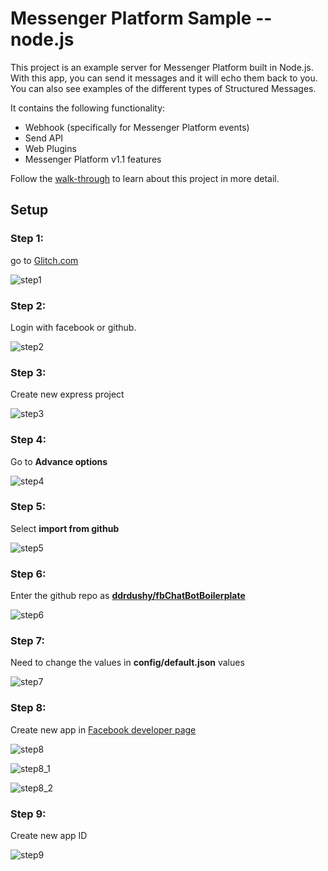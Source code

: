 # Messenger Platform Sample -- node.js

This project is an example server for Messenger Platform built in Node.js. With this app, you can send it messages and it will echo them back to you. You can also see examples of the different types of Structured Messages.

It contains the following functionality:

* Webhook (specifically for Messenger Platform events)
* Send API
* Web Plugins
* Messenger Platform v1.1 features

Follow the [walk-through](https://developers.facebook.com/docs/messenger-platform/quickstart) to learn about this project in more detail.

## Setup

### Step 1:

go to [Glitch.com](https://glitch.com/)

![step1](/pics/step1.png)

### Step 2:

Login with facebook or github.

![step2](/pics/step2.png)

### Step 3:

Create new express project

![step3](/pics/step3.png)

### Step 4:

Go to **Advance options**

![step4](/pics/step4.png)

### Step 5:

Select **import from github**

![step5](/pics/step5.png)

### Step 6:

Enter the github repo as [**ddrdushy/fbChatBotBoilerplate**](https://github.com/ddrdushy/fbChatBotBoilerplate)

![step6](/pics/step6.png)

### Step 7:

Need to change the values in **config/default.json** values

![step7](/pics/step7.png)

### Step 8:

Create new app in [Facebook developer page](https://developers.facebook.com)

![step8](/pics/step8.png)

![step8_1](/pics/step8_1.png)

![step8_2](/pics/step8_2.png)

### Step 9:

Create new app ID

![step9](/pics/step9.png)

